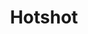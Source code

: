 ---
layout: child_layout/cargo_categories_category
title: Hotshot
permalink: /cargo-categories/truck-transport/hotshot/
hero:
side_nav_id: 3
hero_classes: is-fullscreen
content_type: cargo_item
---